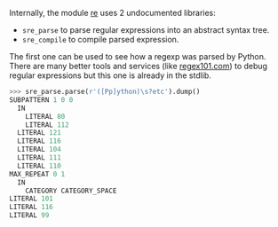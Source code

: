 Internally, the module [re](https://docs.python.org/3/library/re.html) uses 2 undocumented libraries:

+ `sre_parse` to parse regular expressions into an abstract syntax tree.
+ `sre_compile` to compile parsed expression.

The first one can be used to see how a regexp was parsed by Python. There are many better tools and services (like [regex101.com](https://regex101.com/)) to debug regular expressions but this one is already in the stdlib.

```python
>>> sre_parse.parse(r'([Pp]ython)\s?etc').dump()
SUBPATTERN 1 0 0
  IN
    LITERAL 80
    LITERAL 112
  LITERAL 121
  LITERAL 116
  LITERAL 104
  LITERAL 111
  LITERAL 110
MAX_REPEAT 0 1
  IN
    CATEGORY CATEGORY_SPACE
LITERAL 101
LITERAL 116
LITERAL 99
```
